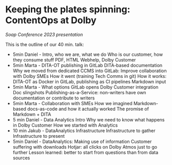 # Keeping the plates spinning: ContentOps at Dolby
*Soap Conference 2023 presentation*

This is the outline of our 40 min. talk:
 
* 5min Daniel - Intro, who we are, what we do
Who is our customer, how they consume stuff
PDF, HTML Webhelp, Dolby Customer
* 5min Marta - DITA-OT publishing in GitLab
DITA-based documentation
Why we moved from dedicated CCMS into GitLab: Improve collaboration with Dolby SMEs
How it went (training Tech Comms in git)
How it works: DITA-OT as Docker in GitLab, publishing as CI pipelines
Markdown input
* 5min Marta - What options GitLab opens
Dolby Customer integration
Doc slingshots
Publishing-as-a-Service: non-writers have own documentation or contribute to writers
* 5min Marta - Collaboration with SMEs
How we imagined Markdown-based docs-as-code and how it actually worked
The promise of Markdown + DITA
* 5 min Daniel - Data Analytics Intro
Why we need to know what happens in Dolby Customer
How we started with Analytics
* 10 min Jakub - DataAnalytics Infrastructure 
Infrastructure to gather
Infrastructure to present
* 5min Daniel - DataAnalytics: Making use of information
Customer suffering with downloads
Hotjar: all clicks on Dolby Atmos just to go further
Lesson learned: better to start from questions than from data sources
 
